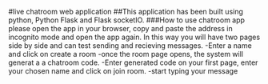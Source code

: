 #live chatroom web application
##This application has been built using python, Python Flask and Flask socketIO.
###How to use chatroom app
please open the app in your browser, copy and paste the address in incognito mode and open the app again. In this way 
you will have two pages side by side and can test sending and recieving messages. 
-Enter a name and click on create a room
-once the room page opens, the system will generat a a chatroom code.
-Enter generated code on your first page, enter your chosen name and click on join room. 
-start typing your message
